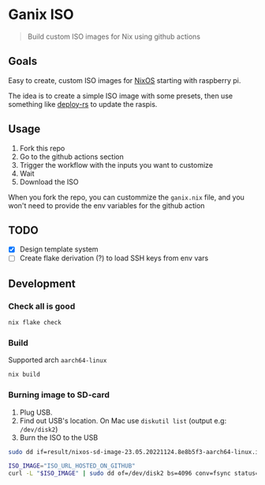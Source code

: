 # Ganix ISO

> Build custom ISO images for Nix using github actions

## Goals

Easy to create, custom ISO images for [NixOS](https://nixos.org/) starting with raspberry pi.

The idea is to create a simple ISO image with some presets, then use something like
[deploy-rs](https://github.com/serokell/deploy-rs) to update the raspis.

## Usage

1. Fork this repo
2. Go to the github actions section
3. Trigger the workflow with the inputs you want to customize
4. Wait
5. Download the ISO

When you fork the repo, you can custommize the `ganix.nix` file, and you won't need to provide
the env variables for the github action

## TODO

- [x] Design template system
- [ ] Create flake derivation (?) to load SSH keys from env vars

## Development

### Check all is good

```sh
nix flake check
```

### Build

Supported arch `aarch64-linux`

```sh
nix build
```

### Burning image to SD-card

1. Plug USB.
2. Find out USB's location. On Mac use `diskutil list` (output e.g: `/dev/disk2`)
3. Burn the ISO to the USB

```sh
sudo dd if=result/nixos-sd-image-23.05.20221124.8e8b5f3-aarch64-linux.img of=/dev/disk2 bs=4096 conv=fsync status=progress
```

```sh
ISO_IMAGE="ISO_URL_HOSTED_ON_GITHUB"
curl -L "$ISO_IMAGE" | sudo dd of=/dev/disk2 bs=4096 conv=fsync status=progress
```
